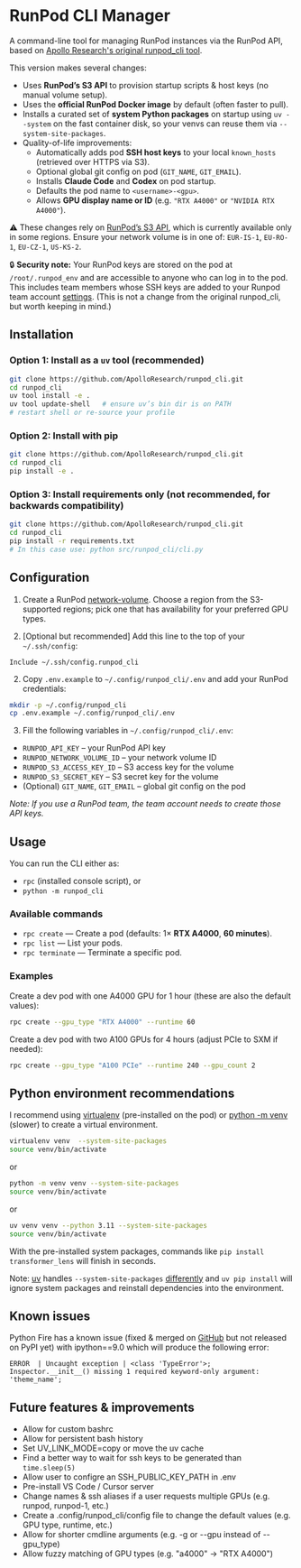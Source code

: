 # RunPod CLI Manager

A command-line tool for managing RunPod instances via the RunPod API, based on 
[Apollo Research's original runpod_cli tool](https://github.com/ApolloResearch/runpod_cli/tree/legacy).

This version makes several changes:
- Uses **RunPod’s S3 API** to provision startup scripts & host keys (no manual volume setup).
- Uses the **official RunPod Docker image** by default (often faster to pull).
- Installs a curated set of **system Python packages** on startup using `uv --system` on the fast
  container disk, so your venvs can reuse them via `--system-site-packages`.
- Quality-of-life improvements:
  - Automatically adds pod **SSH host keys** to your local `known_hosts` (retrieved over HTTPS via S3).
  - Optional global git config on pod (`GIT_NAME`, `GIT_EMAIL`).
  - Installs **Claude Code** and **Codex** on pod startup.
  - Defaults the pod name to `<username>-<gpu>`.
  - Allows **GPU display name or ID** (e.g. `"RTX A4000"` or `"NVIDIA RTX A4000"`).

⚠️ These changes rely on [RunPod’s S3 API](https://docs.runpod.io/serverless/storage/s3-api),
which is currently available only in some regions. Ensure your network volume is in one of:
`EUR-IS-1`, `EU-RO-1`, `EU-CZ-1`, `US-KS-2`.

🔒 **Security note:** Your RunPod keys are stored on the pod at `/root/.runpod_env` and are
accessible to anyone who can log in to the pod. This includes team members whose SSH keys are
added to your Runpod team account [settings](https://console.runpod.io/user/settings). (This
is not a change from the original runpod_cli, but worth keeping in mind.)

## Installation

### Option 1: Install as a `uv` tool (recommended)

```bash
git clone https://github.com/ApolloResearch/runpod_cli.git
cd runpod_cli
uv tool install -e .
uv tool update-shell   # ensure uv’s bin dir is on PATH
# restart shell or re-source your profile
```

### Option 2: Install with pip

```bash
git clone https://github.com/ApolloResearch/runpod_cli.git
cd runpod_cli
pip install -e .
```

### Option 3: Install requirements only (not recommended, for backwards compatibility)

```bash
git clone https://github.com/ApolloResearch/runpod_cli.git
cd runpod_cli
pip install -r requirements.txt
# In this case use: python src/runpod_cli/cli.py
```

## Configuration

1. Create a RunPod [network-volume](https://docs.runpod.io/pods/storage/create-network-volumes).
   Choose a region from the S3-supported regions; pick one that has availability for your preferred GPU types.

2. [Optional but recommended] Add this line to the top of your `~/.ssh/config`:
```
Include ~/.ssh/config.runpod_cli
```

2. Copy `.env.example` to `~/.config/runpod_cli/.env` and add your RunPod credentials:
```bash
mkdir -p ~/.config/runpod_cli
cp .env.example ~/.config/runpod_cli/.env
```

3. Fill the following variables in `~/.config/runpod_cli/.env`:
- `RUNPOD_API_KEY` – your RunPod API key
- `RUNPOD_NETWORK_VOLUME_ID` – your network volume ID
- `RUNPOD_S3_ACCESS_KEY_ID` – S3 access key for the volume
- `RUNPOD_S3_SECRET_KEY` – S3 secret key for the volume
- (Optional) `GIT_NAME`, `GIT_EMAIL` – global git config on the pod

*Note: If you use a RunPod team, the team account needs to create those API keys.*

## Usage

You can run the CLI either as:
- `rpc` (installed console script), or
- `python -m runpod_cli`

### Available commands
- `rpc create` — Create a pod (defaults: 1× **RTX A4000**, **60 minutes**).
- `rpc list` — List your pods.
- `rpc terminate` — Terminate a specific pod.

### Examples
Create a dev pod with one A4000 GPU for 1 hour (these are also the default values):

```bash
rpc create --gpu_type "RTX A4000" --runtime 60
```

Create a dev pod with two A100 GPUs for 4 hours (adjust PCIe to SXM if needed):
```bash
rpc create --gpu_type "A100 PCIe" --runtime 240 --gpu_count 2
```

## Python environment recommendations

I recommend using [virtualenv](https://virtualenv.pypa.io/en/latest/) (pre-installed on the pod)
or [python -m venv](https://docs.python.org/3/library/venv.html) (slower) to create a virtual environment.
```bash
virtualenv venv  --system-site-packages
source venv/bin/activate
```
or
```bash
python -m venv venv --system-site-packages
source venv/bin/activate
```
or
```bash
uv venv venv --python 3.11 --system-site-packages
source venv/bin/activate
```
With the pre-installed system packages, commands like `pip install transformer_lens` will finish in seconds.

Note: [uv](https://docs.astral.sh/uv/) handles `--system-site-packages`
[differently](https://docs.astral.sh/uv/reference/cli/#uv-venv--system-site-packages)
and `uv pip install` will ignore system packages and reinstall dependencies
into the environment.


## Known issues
Python Fire has a known issue (fixed & merged on [GitHub](https://github.com/google/python-fire/pull/588/files) but not released on PyPI yet)
with ipython==9.0 which will produce the following error:
```
ERROR  | Uncaught exception | <class 'TypeError'>; Inspector.__init__() missing 1 required keyword-only argument: 'theme_name';
```

## Future features & improvements
- Allow for custom bashrc
- Allow for persistent bash history
- Set UV_LINK_MODE=copy or move the uv cache
- Find a better way to wait for ssh keys to be generated than `time.sleep(5)`
- Allow user to configre an SSH_PUBLIC_KEY_PATH in .env
- Pre-install VS Code / Cursor server
- Change names & ssh aliases if a user requests multiple GPUs (e.g. runpod, runpod-1, etc.)
- Create a .config/runpod_cli/config file to change the default values (e.g. GPU type, runtime, etc.)
- Allow for shorter cmdline arguments (e.g. -g or --gpu instead of --gpu_type)
- Allow fuzzy matching of GPU types (e.g. "a4000" -> "RTX A4000")